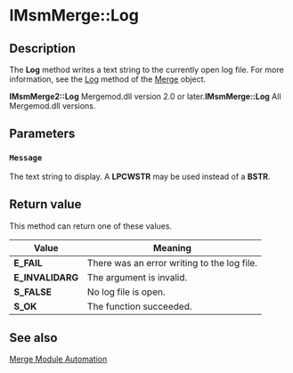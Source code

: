 # IMsmMerge::Log

## Description

The
**Log** method writes a text string to the currently open log file. For more information, see the
[Log](https://learn.microsoft.com/windows/desktop/Msi/merge-log) method of the
[Merge](https://learn.microsoft.com/windows/desktop/Msi/merge-object) object.

**IMsmMerge2::Log** Mergemod.dll version 2.0 or later.**IMsmMerge::Log** All Mergemod.dll versions.

## Parameters

### `Message`

The text string to display. A **LPCWSTR** may be used instead of a **BSTR**.

## Return value

This method can return one of these values.

| Value | Meaning |
| --- | --- |
| **E_FAIL** | There was an error writing to the log file. |
| **E_INVALIDARG** | The argument is invalid. |
| **S_FALSE** | No log file is open. |
| **S_OK** | The function succeeded. |

## See also

[Merge Module Automation](https://learn.microsoft.com/windows/desktop/Msi/merge-module-automation)